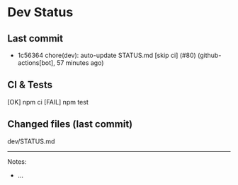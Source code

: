 # Dev Status

## Last commit
- 1c56364 chore(dev): auto-update STATUS.md [skip ci] (#80) (github-actions[bot], 57 minutes ago)
## CI & Tests
[OK] npm ci
[FAIL] npm test

## Changed files (last commit)
dev/STATUS.md

---
Notes:
- ...

